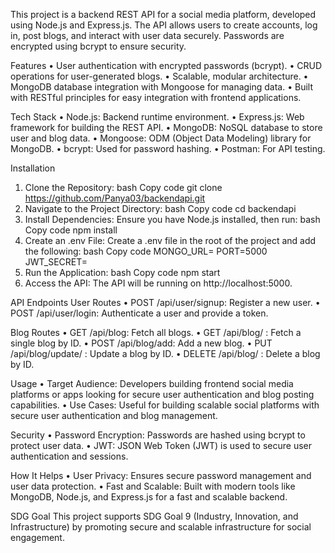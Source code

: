 This project is a backend REST API for a social media platform, developed using Node.js and Express.js. The API allows users to create accounts, log in, post blogs, and interact with user data securely. Passwords are encrypted using bcrypt to ensure security.

Features
•	User authentication with encrypted passwords (bcrypt).
•	CRUD operations for user-generated blogs.
•	Scalable, modular architecture.
•	MongoDB database integration with Mongoose for managing data.
•	Built with RESTful principles for easy integration with frontend applications.

Tech Stack
•	Node.js: Backend runtime environment.
•	Express.js: Web framework for building the REST API.
•	MongoDB: NoSQL database to store user and blog data.
•	Mongoose: ODM (Object Data Modeling) library for MongoDB.
•	bcrypt: Used for password hashing.
•	Postman: For API testing.

Installation
1.	Clone the Repository:
bash
Copy code
git clone https://github.com/Panya03/backendapi.git
2.	Navigate to the Project Directory:
bash
Copy code
cd backendapi
3.	Install Dependencies: Ensure you have Node.js installed, then run:
bash
Copy code
npm install
4.	Create an .env File: Create a .env file in the root of the project and add the following:
bash
Copy code
MONGO_URL=<your-mongodb-connection-string>
PORT=5000
JWT_SECRET=<your-jwt-secret>
5.	Run the Application:
bash
Copy code
npm start
6.	Access the API: The API will be running on http://localhost:5000.
   
API Endpoints
User Routes
•	POST /api/user/signup: Register a new user.
•	POST /api/user/login: Authenticate a user and provide a token.

Blog Routes
•	GET /api/blog: Fetch all blogs.
•	GET /api/blog/
: Fetch a single blog by ID.
•	POST /api/blog/add: Add a new blog.
•	PUT /api/blog/update/
: Update a blog by ID.
•	DELETE /api/blog/
: Delete a blog by ID.

Usage
•	Target Audience: Developers building frontend social media platforms or apps looking for secure user authentication and blog posting capabilities.
•	Use Cases: Useful for building scalable social platforms with secure user authentication and blog management.

Security
•	Password Encryption: Passwords are hashed using bcrypt to protect user data.
•	JWT: JSON Web Token (JWT) is used to secure user authentication and sessions.

How It Helps
•	User Privacy: Ensures secure password management and user data protection.
•	Fast and Scalable: Built with modern tools like MongoDB, Node.js, and Express.js for a fast and scalable backend.

SDG Goal
This project supports SDG Goal 9 (Industry, Innovation, and Infrastructure) by promoting secure and scalable infrastructure for social engagement.

